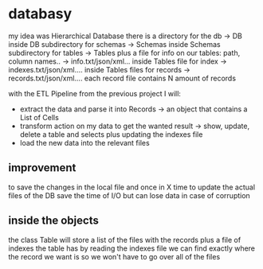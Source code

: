 # databasy
my idea was Hierarchical Database
there is a directory for the db -> DB
inside DB subdirectory for schemas -> Schemas
inside Schemas subdirectory for tables -> Tables
plus a file for info on our tables: path, column names.. -> info.txt/json/xml...
inside Tables file for index -> indexes.txt/json/xml....
inside Tables files for records -> records.txt/json/xml....
each record file contains N amount of records

with the ETL Pipeline from the previous project I will:
* extract the data and parse it into Records -> an object that contains a List of Cells
* transform action on my data to get the wanted result -> show, update, delete a table and selects
  plus updating the indexes file
* load the new data into the relevant files

## improvement
to save the changes in the local file and once in X time to update the actual files of the DB
save the time of I/O but can lose data in case of corruption


## inside the objects
the class Table will store a list of the files with the records
plus a file of indexes the table has
by reading the indexes file we can find exactly where the record we want is
so we won't have to go over all of the files
